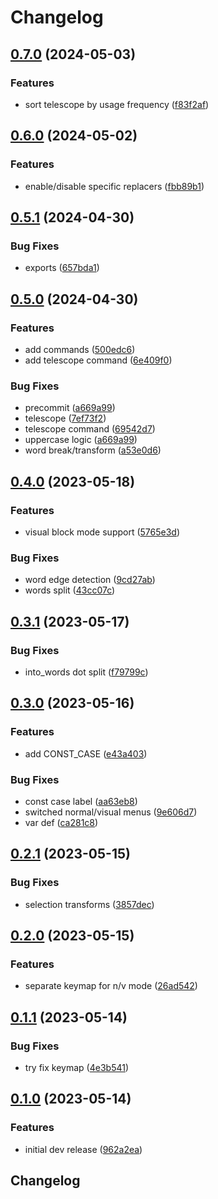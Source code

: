 # Changelog

## [0.7.0](https://github.com/chenasraf/text-transform.nvim/compare/v0.6.0...v0.7.0) (2024-05-03)


### Features

* sort telescope by usage frequency ([f83f2af](https://github.com/chenasraf/text-transform.nvim/commit/f83f2afafdfbbcb986ca1c6d3db062cd3b964c62))

## [0.6.0](https://github.com/chenasraf/text-transform.nvim/compare/v0.5.1...v0.6.0) (2024-05-02)


### Features

* enable/disable specific replacers ([fbb89b1](https://github.com/chenasraf/text-transform.nvim/commit/fbb89b1b44dfb9b57cd241b7c574665cce7dab10))

## [0.5.1](https://github.com/chenasraf/text-transform.nvim/compare/v0.5.0...v0.5.1) (2024-04-30)


### Bug Fixes

* exports ([657bda1](https://github.com/chenasraf/text-transform.nvim/commit/657bda14789b907911157c4f34e8a088c1e00d15))

## [0.5.0](https://github.com/chenasraf/text-transform.nvim/compare/v0.4.0...v0.5.0) (2024-04-30)


### Features

* add commands ([500edc6](https://github.com/chenasraf/text-transform.nvim/commit/500edc66e6ac0a649108749ad290f2a370cf4219))
* add telescope command ([6e409f0](https://github.com/chenasraf/text-transform.nvim/commit/6e409f0a44e50b3ef65f426e36b7824ee2d95d7a))


### Bug Fixes

* precommit ([a669a99](https://github.com/chenasraf/text-transform.nvim/commit/a669a998f47de6c33e9667d40ce3a219d60af69b))
* telescope ([7ef73f2](https://github.com/chenasraf/text-transform.nvim/commit/7ef73f26d13f72454d0388bdca4541f7f4aa78e2))
* telescope command ([69542d7](https://github.com/chenasraf/text-transform.nvim/commit/69542d7e1c6c88832611fb3c0f1d46102c133bd1))
* uppercase logic ([a669a99](https://github.com/chenasraf/text-transform.nvim/commit/a669a998f47de6c33e9667d40ce3a219d60af69b))
* word break/transform ([a53e0d6](https://github.com/chenasraf/text-transform.nvim/commit/a53e0d6d64051d5fea6d102529c403e4cbd0cce2))

## [0.4.0](https://github.com/chenasraf/text-transform.nvim/compare/v0.3.1...v0.4.0) (2023-05-18)


### Features

* visual block mode support ([5765e3d](https://github.com/chenasraf/text-transform.nvim/commit/5765e3d72109c473b4f9ab8839d01f8c983d0dc2))


### Bug Fixes

* word edge detection ([9cd27ab](https://github.com/chenasraf/text-transform.nvim/commit/9cd27aba2b74b072d57edadecdd63646d84a82cf))
* words split ([43cc07c](https://github.com/chenasraf/text-transform.nvim/commit/43cc07cde43e8a4caf6a9c7471f6e3e69e67c242))

## [0.3.1](https://github.com/chenasraf/text-transform.nvim/compare/v0.3.0...v0.3.1) (2023-05-17)


### Bug Fixes

* into_words dot split ([f79799c](https://github.com/chenasraf/text-transform.nvim/commit/f79799cd912436e48ee2bcde7a5d98042337f8ae))

## [0.3.0](https://github.com/chenasraf/text-transform.nvim/compare/v0.2.1...v0.3.0) (2023-05-16)


### Features

* add CONST_CASE ([e43a403](https://github.com/chenasraf/text-transform.nvim/commit/e43a403d4df4597777406a98d6fde8677f0a5ba1))


### Bug Fixes

* const case label ([aa63eb8](https://github.com/chenasraf/text-transform.nvim/commit/aa63eb8bf6d04666517fb5c1cc23d0349e9337a6))
* switched normal/visual menus ([9e606d7](https://github.com/chenasraf/text-transform.nvim/commit/9e606d72a2b5292b8bdbb7fd78b5129f1ef887da))
* var def ([ca281c8](https://github.com/chenasraf/text-transform.nvim/commit/ca281c8c7e9c21db81874fa67b63f6bd9648b200))

## [0.2.1](https://github.com/chenasraf/text-transform.nvim/compare/v0.2.0...v0.2.1) (2023-05-15)


### Bug Fixes

* selection transforms ([3857dec](https://github.com/chenasraf/text-transform.nvim/commit/3857dec40f622374525e2b17c50a99d4d4b4b87d))

## [0.2.0](https://github.com/chenasraf/text-transform.nvim/compare/v0.1.1...v0.2.0) (2023-05-15)


### Features

* separate keymap for n/v mode ([26ad542](https://github.com/chenasraf/text-transform.nvim/commit/26ad542ff739af562cf4783580e24cf0e0b1c1d3))

## [0.1.1](https://github.com/chenasraf/text-transform.nvim/compare/v0.1.0...v0.1.1) (2023-05-14)


### Bug Fixes

* try fix keymap ([4e3b541](https://github.com/chenasraf/text-transform.nvim/commit/4e3b5418a8c90dca7a21d25035b8c24b0a91271a))

## [0.1.0](https://github.com/chenasraf/text-transform.nvim/compare/v0.0.1...v0.1.0) (2023-05-14)


### Features

* initial dev release ([962a2ea](https://github.com/chenasraf/text-transform.nvim/commit/962a2ea7dea02c735f7570b13def439fae28fbb8))

## Changelog
